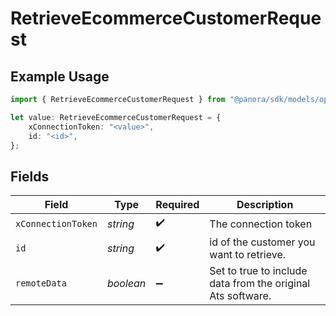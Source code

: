 # RetrieveEcommerceCustomerRequest

## Example Usage

```typescript
import { RetrieveEcommerceCustomerRequest } from "@panora/sdk/models/operations";

let value: RetrieveEcommerceCustomerRequest = {
    xConnectionToken: "<value>",
    id: "<id>",
};
```

## Fields

| Field                                                       | Type                                                        | Required                                                    | Description                                                 |
| ----------------------------------------------------------- | ----------------------------------------------------------- | ----------------------------------------------------------- | ----------------------------------------------------------- |
| `xConnectionToken`                                          | *string*                                                    | :heavy_check_mark:                                          | The connection token                                        |
| `id`                                                        | *string*                                                    | :heavy_check_mark:                                          | id of the customer you want to retrieve.                    |
| `remoteData`                                                | *boolean*                                                   | :heavy_minus_sign:                                          | Set to true to include data from the original Ats software. |